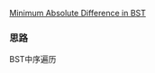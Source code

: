 [Minimum Absolute Difference in BST](https://leetcode.com/problems/minimum-absolute-difference-in-bst/)

### 思路
BST中序遍历